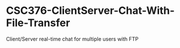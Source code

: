 # CSC376-ClientServer-Chat-With-File-Transfer
 Client/Server real-time chat for multiple users with FTP
